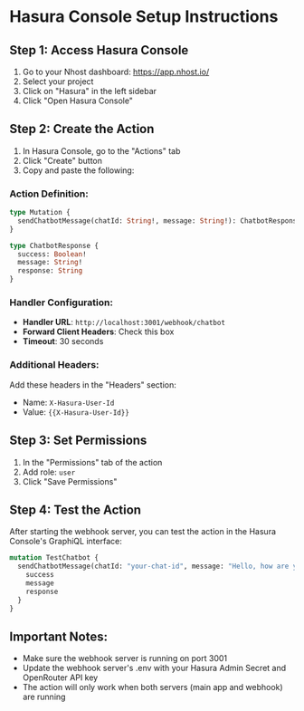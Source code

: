 # Hasura Console Setup Instructions

## Step 1: Access Hasura Console
1. Go to your Nhost dashboard: https://app.nhost.io/
2. Select your project
3. Click on "Hasura" in the left sidebar
4. Click "Open Hasura Console"

## Step 2: Create the Action
1. In Hasura Console, go to the "Actions" tab
2. Click "Create" button
3. Copy and paste the following:

### Action Definition:
```graphql
type Mutation {
  sendChatbotMessage(chatId: String!, message: String!): ChatbotResponse
}

type ChatbotResponse {
  success: Boolean!
  message: String!
  response: String
}
```

### Handler Configuration:
- **Handler URL**: `http://localhost:3001/webhook/chatbot`
- **Forward Client Headers**: Check this box
- **Timeout**: 30 seconds

### Additional Headers:
Add these headers in the "Headers" section:
- Name: `X-Hasura-User-Id`
- Value: `{{X-Hasura-User-Id}}`

## Step 3: Set Permissions
1. In the "Permissions" tab of the action
2. Add role: `user`
3. Click "Save Permissions"

## Step 4: Test the Action
After starting the webhook server, you can test the action in the Hasura Console's GraphiQL interface:

```graphql
mutation TestChatbot {
  sendChatbotMessage(chatId: "your-chat-id", message: "Hello, how are you?") {
    success
    message
    response
  }
}
```

## Important Notes:
- Make sure the webhook server is running on port 3001
- Update the webhook server's .env with your Hasura Admin Secret and OpenRouter API key
- The action will only work when both servers (main app and webhook) are running
